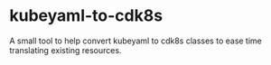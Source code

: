 # kubeyaml-to-cdk8s
A small tool to help convert kubeyaml to cdk8s classes to ease time translating existing resources.

